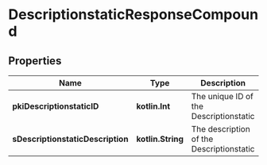 
# DescriptionstaticResponseCompound

## Properties
Name | Type | Description | Notes
------------ | ------------- | ------------- | -------------
**pkiDescriptionstaticID** | **kotlin.Int** | The unique ID of the Descriptionstatic | 
**sDescriptionstaticDescription** | **kotlin.String** | The description of the Descriptionstatic | 




